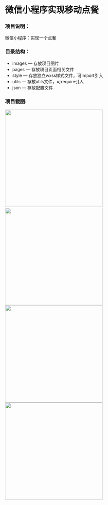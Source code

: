 # 微信小程序实现移动点餐

### 项目说明：
微信小程序：实现一个点餐 

### 目录结构：
- images — 存放项目图片
- pages — 存放项目页面相关文件
- style — 存放独立wxss样式文件，可import引入
- utils — 存放utils文件，可require引入
- json — 存放配置文件

### 项目截图:

<img src="https://github.com/YuanwuHu/weixin-order/blob/master/image/1.jpg" width="320px" style="display:inline;">
​    
<img src="https://github.com/YuanwuHu/weixin-order/blob/master/image/4.jpg" width="320px" style="display:inline;">

<img src="https://github.com/YuanwuHu/weixin-order/blob/master/image/2.jpg" width="320px" style="display:inline;">

<img src="https://github.com/YuanwuHu/weixin-order/blob/master/image/3.jpg" width="320px" style="display:inline;">


